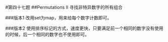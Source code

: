 #第四十七题
##Permutations II
寻找非特异数字的所有组合

###版本1
改用set为map，用来给每个数字计数即可。

###版本2
使用排序标记的方式，速度更快，只要满足前一个相同的数字没有使用的时候，后一个相同的数字也不使用即可。